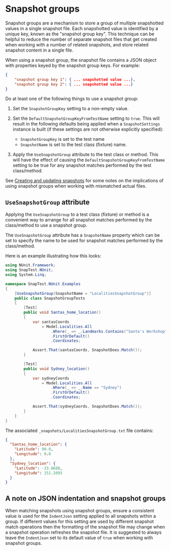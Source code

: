 # Snapshot groups

Snapshot groups are a mechanism to store a group of multiple snapshotted values in a single snapshot file. Each snapshotted value is identified by a unique key, known as the "snapshot group key". This technique can be helpful to reduce the number of separate snapshot files that get created when working with a number of related snapshots, and store related snapshot content in a single file.

When using a snapshot group, the snapshot file contains a JSON object with properties keyed by the snapshot group keys. For example:

```json
{
    "snapshot group key 1": { ... snapshotted value ...},
    "snapshot group key 2": { ... snapshotted value ...}
}
```

Do at least one of the following things to use a snapshot group:

1. Set the `SnapshotGroupKey` setting to a non-empty value.

1. Set the `DefaultSnapshotGroupKeyFromTestName` setting to `true`. This will result in the following defaults being applied when a `SnapshotSettings` instance is built (if these settings are not otherwise explicitly specified):
    * `SnapshotGroupKey` is set to the test name
    * `SnapshotName` is set to the test class (fixture) name.

1. Apply the `UseSnapshotGroup` attribute to the test class or method. This will have the effect of causing the `DefaultSnapshotGroupKeyFromTestName` setting to be true for any snapshot matches performed by the test class/method.

See [Creating and updating snapshots](CreatingAndUpdatingSnapshots.md) for some notes on the implications of using snapshot groups when working with mismatched actual files.


## `UseSnapshotGroup` attribute

Applying the `UseSnapshotGroup` to a test class (fixture) or method is a convenient way to arrange for all snapshot matches performed by the class/method to use a snapshot group.

The `UseSnapshotGroup` attribute has a `SnapshotName` property which can be set to specify the name to be used for snapshot matches performed by the class/method.

Here is an example illustrating how this looks:

```C#
using NUnit.Framework;
using SnapTest.NUnit;
using System.Linq;

namespace SnapTest.NUnit.Examples
{
    [UseSnapshotGroup(SnapshotName = "LocalitiesSnapshotGroup")]
    public class SnapshotGroupTests
    {
        [Test]
        public void Santas_home_location()
        {
            var santasCoords
                = Model.Localities.All
                    .Where(_ => _.Landmarks.Contains("Santa's Workshop"))
                    .FirstOrDefault()
                    .Coordinates;

            Assert.That(santasCoords, SnapshotDoes.Match());
        }

        [Test]
        public void Sydney_location()
        {
            var sydneyCoords
                = Model.Localities.All
                    .Where(_ => _.Name == "Sydney")
                    .FirstOrDefault()
                    .Coordinates;

            Assert.That(sydneyCoords, SnapshotDoes.Match());
        }
    }
}
```

The associated `_snapshots/LocalitiesSnapshotGroup.txt` file contains:

```json
{
  "Santas_home_location": {
    "Latitude": 90.0,
    "Longitude": 0.0
  },
  "Sydney_location": {
    "Latitude": -33.8688,
    "Longitude": 151.2093
  }
}
```


## A note on JSON indentation and snapshot groups

When matching snapshots using snapshot groups, ensure a consistent value is used for the `IndentJson` setting applied to all snapshots within a group. If different values for this setting are used by different snapshot match operations then the formatting of the snapshot file may change when a snapshot operation refreshes the snapshot file. It is suggested to always leave the `IndentJson` set to its default value of `true` when working with snapshot groups.
